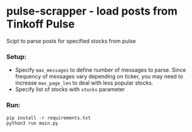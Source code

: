 # pulse-scrapper - load posts from Tinkoff Pulse
Scipt to parse posts for specified stocks from pulse
### Setup:
- Specify `max_messages` to define number of messages to parse. Since frequency  of messages vary depending on ticker, you may need to increase `max_page_len` to deal with less popular stocks.
- Specify list of stocks with `stocks` parameter 
### Run:
```
pip install -r requirements.txt
python3 run main.py
```

